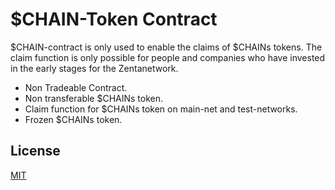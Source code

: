 # $CHAIN-Token Contract

$CHAIN-contract is only used to enable the claims of $CHAINs tokens. The claim function is only possible for people and companies who have invested in the early stages for the Zentanetwork.

- Non Tradeable Contract.
- Non transferable $CHAINs token.
- Claim function for $CHAINs token on main-net and test-networks.
- Frozen $CHAINs token.

## License

[MIT](https://github.com/ZentaChain/CHAIN-Token/blob/main/LICENSE)

